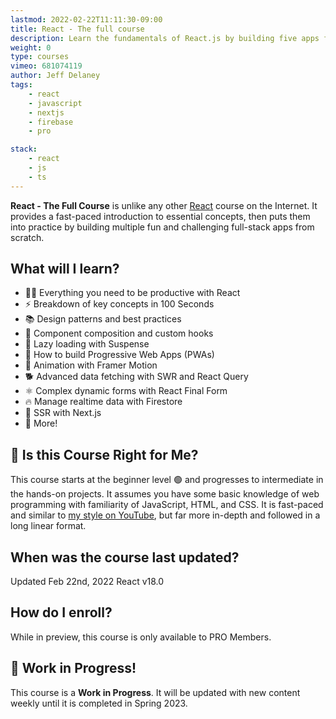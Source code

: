 ```yaml
---
lastmod: 2022-02-22T11:11:30-09:00
title: React - The full course
description: Learn the fundamentals of React.js by building five apps from scratch.
weight: 0
type: courses
vimeo: 681074119
author: Jeff Delaney
tags: 
    - react
    - javascript
    - nextjs
    - firebase
    - pro

stack: 
    - react
    - js
    - ts
---
```


**React - The Full Course** is unlike any other [React](https://reactjs.org/) course on the Internet. It provides a fast-paced introduction to essential concepts, then puts them into practice by building multiple fun and challenging full-stack apps from scratch. 

## What will I learn?

- 👨‍🎤 Everything you need to be productive with React
- ⚡ Breakdown of key concepts in 100 Seconds
- 📚 Design patterns and best practices
- 🎣 Component composition and custom hooks
- 🚀 Lazy loading with Suspense
- 📱 How to build Progressive Web Apps (PWAs)
- 🎨 Animation with Framer Motion
- 🐕 Advanced data fetching with SWR and React Query
- ⚛️ Complex dynamic forms with React Final Form
- 🔥 Manage realtime data with Firestore
- 📰 SSR with Next.js
- 🍰 More!


<!-- ## 🦄 What will I build?

You will build 5 different react apps from scratch.

1. **SuperCounter** A super counter to get the hang of the basics. 
1. **Memoratic** An installable Progressive Web App (PWA) game. 
1. **ForeverNote** Perform CRUD operations to store notes in a database with Firebase and React Router.
1. **UnWeather** A weather app that implements SSR with Next.js and React Query. 
1. **GeoForm** A multi-step geocoded form with animation via Framer Motion and  realtime data with Firebase.
1. **Whack-A-Foo** A game where you click as many boxes as you can in a given time period. -->




## 🤔 Is this Course Right for Me?

This course starts at the beginner level 🟢 and progresses to intermediate in the hands-on projects. It assumes you have some basic knowledge of web programming with familiarity of JavaScript, HTML, and CSS. It is fast-paced and similar to [my style on YouTube](https://www.youtube.com/channel/UCsBjURrPoezykLs9EqgamOA?), but far more in-depth and followed in a long linear format.


## When was the course last updated?

<span class="tag tag-sm tag-pro">Updated Feb 22nd, 2022</span> <span class="tag tag-sm tag-next">React v18.0</span>

## How do I enroll?

While in preview, this course is only available to PRO Members. 

## 🚨 Work in Progress!

This course is a **Work in Progress**. It will be updated with new content weekly until it is completed in Spring 2023.
